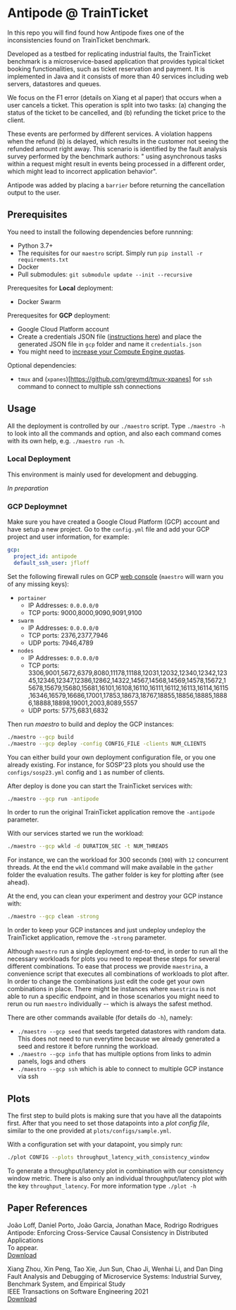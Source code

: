 # Antipode @ TrainTicket

In this repo you will find found how Antipode fixes one of the inconsistencies found on TrainTicket benchmark.

Developed as a testbed for replicating industrial faults, the TrainTicket benchmark is a microservice-based application that provides typical ticket booking functionalities, such as ticket reservation and payment. It is implemented in Java and it consists of more than 40 services including web servers, datastores and queues.

We focus on the F1 error (details on Xiang et al paper) that occurs when a user cancels a ticket.
This operation is split into two tasks:
  (a) changing the status of the ticket to be cancelled, and
  (b) refunding the ticket price to the client.

These events are performed by different services. A violation happens when the refund (b) is delayed, which results in the customer not seeing the refunded amount right away.
This scenario is identified by the fault analysis survey performed by the benchmark authors: " using asynchronous tasks within a request might result in events being processed in a different order, which might lead to incorrect application behavior".

Antipode was added by placing a `barrier` before returning the cancellation output to the user.


## Prerequisites

You need to install the following dependencies before runnning:
- Python 3.7+
- The requisites for our `maestro` script. Simply run `pip install -r requirements.txt`
- Docker
- Pull submodules: `git submodule update --init --recursive`

Prerequesites for **Local** deployment:
- Docker Swarm

Prerequesites for **GCP** deployment:
- Google Cloud Platform account
- Create a credentials JSON file ([instructions here](https://developers.google.com/workspace/guides/create-credentials)) and place the generated JSON file in `gcp` folder and name it `credentials.json`
- You might need to [increase your Compute Engine quotas](https://console.cloud.google.com/iam-admin/quotas).

Optional dependencies:
- `tmux` and (`xpanes`)[https://github.com/greymd/tmux-xpanes] for `ssh` command to connect to multiple ssh connections

## Usage
All the deployment is controlled by our `./maestro` script. Type `./maestro -h` to look into all the commands and option, and also each command comes with its own help, e.g. `./maestro run -h`.

### Local Deployment

This environment is mainly used for development and debugging.

*In preparation*

### GCP Deploymnet
Make sure you have created a Google Cloud Platform (GCP) account and have setup a new project.
Go to the `config.yml` file and add your GCP project and user information, for example:
```yml
gcp:
  project_id: antipode
  default_ssh_user: jfloff
```

Set the following firewall rules on GCP [web console](https://console.cloud.google.com/networking/firewalls/list) (`maestro` will warn you of any missing keys):
  - `portainer`
      - IP Addresses: `0.0.0.0/0`
      - TCP ports: 9000,8000,9090,9091,9100
  - `swarm`
      - IP Addresses: `0.0.0.0/0`
      - TCP ports: 2376,2377,7946
      - UDP ports: 7946,4789
  - `nodes`
      - IP Addresses: `0.0.0.0/0`
      - TCP ports: 3306,9001,5672,6379,8080,11178,11188,12031,12032,12340,12342,12345,12346,12347,12386,12862,14322,14567,14568,14569,14578,15672,15678,15679,15680,15681,16101,16108,16110,16111,16112,16113,16114,16115,16346,16579,16686,17001,17853,18673,18767,18855,18856,18885,18886,18888,18898,19001,2003,8089,5557
      - UDP ports: 5775,6831,6832

Then run *maestro* to build and deploy the GCP instances:
```zsh
./maestro --gcp build
./maestro --gcp deploy -config CONFIG_FILE -clients NUM_CLIENTS
```
You can either build your own deployment configuration file, or you one already existing.
For instance, for SOSP'23 plots you should use the `configs/sosp23.yml` config and `1` as number of clients.

After deploy is done you can start the TrainTicket services with:
```zsh
./maestro --gcp run -antipode
```
In order to run the original TrainTicket application remove the `-antipode` parameter.

With our services started we run the workload:
```zsh
./maestro --gcp wkld -d DURATION_SEC -t NUM_THREADS
```
For instance, we can the workload for 300 seconds (`300`) with `12` concurrent threads.
At the end the `wkld` command will make available in the `gather` folder the evaluation results. The gather folder is key for plotting after (see ahead).


At the end, you can clean your experiment and destroy your GCP instance with:
```zsh
./maestro --gcp clean -strong
```
In order to keep your GCP instances and just undeploy undeploy the TrainTicket application, remove the `-strong` parameter.


Although `maestro` run a single deployment end-to-end, in order to run all the necessary workloads for plots you need to repeat these steps for several different combinations.
To ease that process we provide `maestrina`, a convenience script that executes all combinations of workloads to plot after. In order to change the combinations just edit the code get your own combinations in place. There might be instances where `maestrina` is not able to run a specific endpoint, and in those scenarios you might need to rerun ou run `maestro` individually -- which is always the safest method.


There are other commands available (for details do `-h`), namely:
- `./maestro --gcp seed` that seeds targeted datastores with random data. This does not need to run everytime because we already generated a seed and restore it before running the workload.
- `./maestro --gcp info` that has multiple options from links to admin panels, logs and others
- `./maestro --gcp ssh` which is able to connect to multiple GCP instance via ssh


## Plots

The first step to build plots is making sure that you have all the datapoints first.
After that you need to set those datapoints into a *plot config file*, similar to the one provided at `plots/configs/sample.yml`.

With a configuration set with your datapoint, you simply run:
```zsh
./plot CONFIG --plots throughput_latency_with_consistency_window
```
To generate a throughput/latency plot in combination with our consistency window metric.
There is also only an individual throughput/latency plot with the key `throughput_latency`. For more information type `./plot -h`


## Paper References

João Loff, Daniel Porto, João Garcia, Jonathan Mace, Rodrigo Rodrigues\
Antipode: Enforcing Cross-Service Causal Consistency in Distributed Applications\
To appear.\
[Download]()


Xiang Zhou, Xin Peng, Tao Xie, Jun Sun, Chao Ji, Wenhai Li, and Dan Ding\
Fault Analysis and Debugging of Microservice Systems: Industrial Survey, Benchmark System, and Empirical Study\
IEEE Transactions on Software Engineering 2021\
[Download](https://ieeexplore.ieee.org/ielaam/32/9352984/8580420-aam.pdf)
